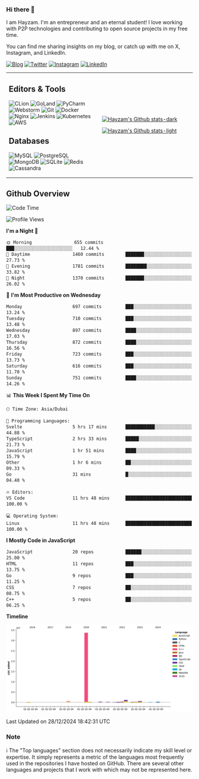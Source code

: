 ### Hi there 👋

I am Hayzam. I'm an entrepreneur and an eternal student! I love working with P2P technologies and contributing to open source projects in my free time.

You can find me sharing insights on my blog, or catch up with me on X, Instagram, and LinkedIn.

[![Blog](https://img.shields.io/badge/Blog-%2312100E.svg?&style=for-the-badge&logo=medium&logoColor=white)](https://hayzam.com)
[![Twitter](https://img.shields.io/badge/Twitter-%231DA1F2.svg?&style=for-the-badge&logo=X&logoColor=white)](https://twitter.com/hayzam_js)
[![Instagram](https://img.shields.io/badge/Instagram-%23E4405F.svg?&style=for-the-badge&logo=instagram&logoColor=white)](https://instagram.com/hayzam.ts)
[![LinkedIn](https://img.shields.io/badge/LinkedIn-%230077B5.svg?&style=for-the-badge&logo=linkedin&logoColor=white)](https://www.linkedin.com/in/hayzam-s-2b9b95139/)

<table width="100%">
<tr>
<td width="50%">

## Editors & Tools

![CLion](https://img.shields.io/badge/-CLion-000000?style=flat&logo=CLion)
![GoLand](https://img.shields.io/badge/-GoLand-000000?style=flat&logo=Goland)
![PyCharm](https://img.shields.io/badge/-PyCharm-000000?style=flat&logo=PyCharm)
![Webstorm](https://img.shields.io/badge/-WebStorm-000000?style=flat&logo=WebStorm)
![Git](https://img.shields.io/badge/-Git-000000?style=flat&logo=git)
![Docker](https://img.shields.io/badge/-Docker-000000?style=flat&logo=docker)
![Nginx](https://img.shields.io/badge/-Nginx-000000?style=flat&logo=nginx)
![Jenkins](https://img.shields.io/badge/-Jenkins-000000?style=flat&logo=jenkins)
![Kubernetes](https://img.shields.io/badge/-Kubernetes-000000?style=flat&logo=kubernetes)
![AWS](https://img.shields.io/badge/-AWS-000000?style=flat&logo=amazon-aws)

## Databases

![MySQL](https://img.shields.io/badge/-MySQL-000000?style=flat&logo=mysql)
![PostgreSQL](https://img.shields.io/badge/-PostgreSQL-000000?style=flat&logo=postgresql)
![MongoDB](https://img.shields.io/badge/-MongoDB-000000?style=flat&logo=mongodb)
![SQLite](https://img.shields.io/badge/-SQLite-000000?style=flat&logo=sqlite)
![Redis](https://img.shields.io/badge/-Redis-000000?style=flat&logo=redis)
![Cassandra](https://img.shields.io/badge/-Cassandra-000000?style=flat&logo=apache-cassandra)
</div>

<td width="50%">
 
[![Hayzam's Github stats-dark](https://github-readme-stats.vercel.app/api?username=hayzamjs&show_icons=true&theme=dark#gh-dark-mode-only)](https://github.com/anuraghazra/github-readme-stats#gh-dark-mode-only)
 
[![Hayzam's Github stats-light](https://github-readme-stats.vercel.app/api?username=hayzamjs&show_icons=true&theme=default#gh-light-mode-only)](https://github.com/anuraghazra/github-readme-stats#gh-light-mode-only)

</td>
</tr>
</table>
 
## Github Overview


<!--START_SECTION:waka-->
![Code Time](http://img.shields.io/badge/Code%20Time-1%2C487%20hrs-blue)

![Profile Views](http://img.shields.io/badge/Profile%20Views-2-blue)

**I'm a Night 🦉** 

```text
🌞 Morning                655 commits         ███░░░░░░░░░░░░░░░░░░░░░░   12.44 % 
🌆 Daytime                1460 commits        ███████░░░░░░░░░░░░░░░░░░   27.73 % 
🌃 Evening                1781 commits        ████████░░░░░░░░░░░░░░░░░   33.82 % 
🌙 Night                  1370 commits        ███████░░░░░░░░░░░░░░░░░░   26.02 % 
```
📅 **I'm Most Productive on Wednesday** 

```text
Monday                   697 commits         ███░░░░░░░░░░░░░░░░░░░░░░   13.24 % 
Tuesday                  710 commits         ███░░░░░░░░░░░░░░░░░░░░░░   13.48 % 
Wednesday                897 commits         ████░░░░░░░░░░░░░░░░░░░░░   17.03 % 
Thursday                 872 commits         ████░░░░░░░░░░░░░░░░░░░░░   16.56 % 
Friday                   723 commits         ███░░░░░░░░░░░░░░░░░░░░░░   13.73 % 
Saturday                 616 commits         ███░░░░░░░░░░░░░░░░░░░░░░   11.70 % 
Sunday                   751 commits         ████░░░░░░░░░░░░░░░░░░░░░   14.26 % 
```


📊 **This Week I Spent My Time On** 

```text
🕑︎ Time Zone: Asia/Dubai

💬 Programming Languages: 
Svelte                   5 hrs 17 mins       ███████████░░░░░░░░░░░░░░   44.88 % 
TypeScript               2 hrs 33 mins       █████░░░░░░░░░░░░░░░░░░░░   21.73 % 
JavaScript               1 hr 51 mins        ████░░░░░░░░░░░░░░░░░░░░░   15.79 % 
Other                    1 hr 6 mins         ██░░░░░░░░░░░░░░░░░░░░░░░   09.33 % 
Go                       31 mins             █░░░░░░░░░░░░░░░░░░░░░░░░   04.40 % 

🔥 Editors: 
VS Code                  11 hrs 48 mins      █████████████████████████   100.00 % 

💻 Operating System: 
Linux                    11 hrs 48 mins      █████████████████████████   100.00 % 
```

**I Mostly Code in JavaScript** 

```text
JavaScript               20 repos            ██████░░░░░░░░░░░░░░░░░░░   25.00 % 
HTML                     11 repos            ███░░░░░░░░░░░░░░░░░░░░░░   13.75 % 
Go                       9 repos             ███░░░░░░░░░░░░░░░░░░░░░░   11.25 % 
CSS                      7 repos             ██░░░░░░░░░░░░░░░░░░░░░░░   08.75 % 
C++                      5 repos             ██░░░░░░░░░░░░░░░░░░░░░░░   06.25 % 
```



**Timeline**

![Lines of Code chart](https://raw.githubusercontent.com/hayzamjs/hayzamjs/main/assets/bar_graph.png)


 Last Updated on 28/12/2024 18:42:31 UTC
<!--END_SECTION:waka-->


### Note 

:information_source: The "Top languages" section does not necessarily indicate my skill level or expertise. It simply represents a metric of the languages most frequently used in the repositories I have hosted on GitHub. There are several other languages and projects that I work with which may not be represented here. 

